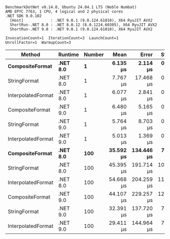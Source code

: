 ```

BenchmarkDotNet v0.14.0, Ubuntu 24.04.1 LTS (Noble Numbat)
AMD EPYC 7763, 1 CPU, 4 logical and 2 physical cores
.NET SDK 9.0.102
  [Host]            : .NET 9.0.1 (9.0.124.61010), X64 RyuJIT AVX2
  ShortRun-.NET 8.0 : .NET 8.0.12 (8.0.1224.60305), X64 RyuJIT AVX2
  ShortRun-.NET 9.0 : .NET 9.0.1 (9.0.124.61010), X64 RyuJIT AVX2

InvocationCount=1  IterationCount=3  LaunchCount=1  
UnrollFactor=1  WarmupCount=3  

```
| Method             | Runtime  | Number | Mean      | Error      | StdDev     | Min       | Max       | Allocated |
|------------------- |--------- |------- |----------:|-----------:|-----------:|----------:|----------:|----------:|
| **CompositeFormat**    | **.NET 8.0** | **1**      |  **6.135 μs** |   **2.114 μs** |  **0.1159 μs** |  **6.012 μs** |  **6.242 μs** |     **872 B** |
| StringFormat       | .NET 8.0 | 1      |  7.767 μs |  17.468 μs |  0.9575 μs |  6.962 μs |  8.826 μs |     896 B |
| InterpolatedFormat | .NET 8.0 | 1      |  6.077 μs |   2.841 μs |  0.1557 μs |  5.931 μs |  6.241 μs |     872 B |
| CompositeFormat    | .NET 9.0 | 1      |  6.480 μs |   5.165 μs |  0.2831 μs |  6.282 μs |  6.804 μs |     584 B |
| StringFormat       | .NET 9.0 | 1      |  5.764 μs |   8.703 μs |  0.4770 μs |  5.390 μs |  6.301 μs |     896 B |
| InterpolatedFormat | .NET 9.0 | 1      |  5.013 μs |   1.369 μs |  0.0751 μs |  4.970 μs |  5.100 μs |     872 B |
| **CompositeFormat**    | **.NET 8.0** | **100**    | **35.592 μs** | **134.446 μs** |  **7.3694 μs** | **31.257 μs** | **44.101 μs** |   **14336 B** |
| StringFormat       | .NET 8.0 | 100    | 45.395 μs | 191.714 μs | 10.5085 μs | 34.244 μs | 55.114 μs |   16736 B |
| InterpolatedFormat | .NET 8.0 | 100    | 54.668 μs | 204.259 μs | 11.1961 μs | 41.757 μs | 61.695 μs |   14336 B |
| CompositeFormat    | .NET 9.0 | 100    | 44.107 μs | 229.257 μs | 12.5663 μs | 36.583 μs | 58.614 μs |   14336 B |
| StringFormat       | .NET 9.0 | 100    | 32.391 μs | 137.720 μs |  7.5489 μs | 28.003 μs | 41.108 μs |   16448 B |
| InterpolatedFormat | .NET 9.0 | 100    | 29.411 μs | 144.964 μs |  7.9460 μs | 24.255 μs | 38.562 μs |   14336 B |
